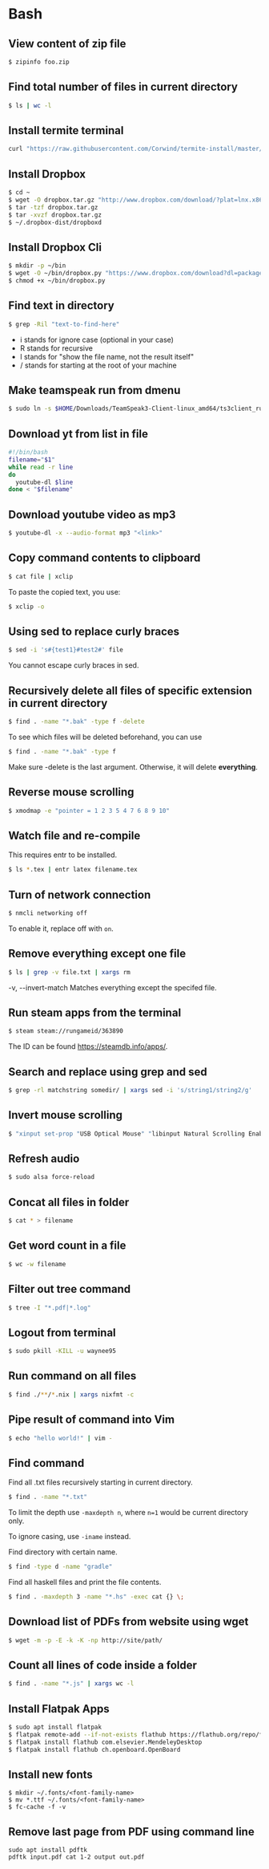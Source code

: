 # Bash

## View content of zip file

```bash
$ zipinfo foo.zip
```

## Find total number of files in current directory

```bash
$ ls | wc -l
```

## Install termite terminal

```bash
curl "https://raw.githubusercontent.com/Corwind/termite-install/master/termite-install.sh" | sh
```

## Install Dropbox

```bash
$ cd ~
$ wget -O dropbox.tar.gz "http://www.dropbox.com/download/?plat=lnx.x86_64"
$ tar -tzf dropbox.tar.gz
$ tar -xvzf dropbox.tar.gz
$ ~/.dropbox-dist/dropboxd
```

## Install Dropbox Cli

```bash
$ mkdir -p ~/bin
$ wget -O ~/bin/dropbox.py "https://www.dropbox.com/download?dl=packages/dropbox.py"
$ chmod +x ~/bin/dropbox.py
```

## Find text in directory

```bash
$ grep -Ril "text-to-find-here"
```

- i stands for ignore case (optional in your case)
- R stands for recursive
- l stands for "show the file name, not the result itself"
- / stands for starting at the root of your machine

## Make teamspeak run from dmenu

```bash
$ sudo ln -s $HOME/Downloads/TeamSpeak3-Client-linux_amd64/ts3client_runscript.sh /bin/teamspeak3
```

## Download yt from list in file

```bash
#!/bin/bash
filename="$1"
while read -r line
do
  youtube-dl $line
done < "$filename"
```

## Download youtube video as mp3

```bash
$ youtube-dl -x --audio-format mp3 "<link>"
```

## Copy command contents to clipboard

```bash
$ cat file | xclip
```

To paste the copied text, you use:

```bash
$ xclip -o
```

## Using sed to replace curly braces

```bash
$ sed -i 's#{test1}#test2#' file
```

You cannot escape curly braces in sed.

## Recursively delete all files of specific extension in current directory

```bash
$ find . -name "*.bak" -type f -delete
```

To see which files will be deleted beforehand, you can use

```bash
$ find . -name "*.bak" -type f
```

Make sure -delete is the last argument. Otherwise, it will delete
**everything**.

## Reverse mouse scrolling

```bash
$ xmodmap -e "pointer = 1 2 3 5 4 7 6 8 9 10"
```

## Watch file and re-compile

This requires entr to be installed.

```bash
$ ls *.tex | entr latex filename.tex
```

## Turn of network connection

```bash
$ nmcli networking off
```

To enable it, replace off with `on`.

## Remove everything except one file

```bash
$ ls | grep -v file.txt | xargs rm
```

-v, --invert-match
Matches everything except the specifed file.

## Run steam apps from the terminal

```bash
$ steam steam://rungameid/363890
```

The ID can be found https://steamdb.info/apps/.

## Search and replace using grep and sed

```bash
$ grep -rl matchstring somedir/ | xargs sed -i 's/string1/string2/g'
```

## Invert mouse scrolling

```bash
$ "xinput set-prop "USB Optical Mouse" "libinput Natural Scrolling Enabled" 1"
```

## Refresh audio

```bash
$ sudo alsa force-reload﻿
```

## Concat all files in folder

```bash
$ cat * > filename
```

## Get word count in a file

```bash
$ wc -w filename
```

## Filter out tree command

```bash
$ tree -I "*.pdf|*.log"
```

## Logout from terminal

```bash
$ sudo pkill -KILL -u waynee95
```

## Run command on all files

```bash
$ find ./**/*.nix | xargs nixfmt -c
```

## Pipe result of command into Vim

```bash
$ echo "hello world!" | vim -
```

## Find command

Find all .txt files recursively starting in current directory.

```bash
$ find . -name "*.txt"
```

To limit the depth use `-maxdepth n`, where `n=1` would be current directory only.

To ignore casing, use `-iname` instead.

Find directory with certain name.

```bash
$ find -type d -name "gradle"
```

Find all haskell files and print the file contents.

```bash
$ find . -maxdepth 3 -name "*.hs" -exec cat {} \;
```

## Download list of PDFs from website using wget

```bash
$ wget -m -p -E -k -K -np http://site/path/
```

## Count all lines of code inside a folder

```bash
$ find . -name "*.js" | xargs wc -l
```

## Install Flatpak Apps

```bash
$ sudo apt install flatpak
$ flatpak remote-add --if-not-exists flathub https://flathub.org/repo/flathub.flatpakrepo
$ flatpak install flathub com.elsevier.MendeleyDesktop
$ flatpak install flathub ch.openboard.OpenBoard
```

## Install new fonts

```
$ mkdir ~/.fonts/<font-family-name>
$ mv *.ttf ~/.fonts/<font-family-name>
$ fc-cache -f -v
```

## Remove last page from PDF using command line

```
sudo apt install pdftk
pdftk input.pdf cat 1-2 output out.pdf
```

